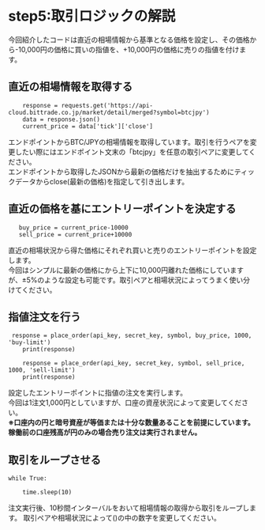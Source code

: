 # step5:取引ロジックの解説
今回紹介したコードは直近の相場情報から基準となる価格を設定し、その価格から-10,000円の価格に買いの指値を、+10,000円の価格に売りの指値を付けます。  

## 直近の相場情報を取得する
```
    response = requests.get('https://api-cloud.bittrade.co.jp/market/detail/merged?symbol=btcjpy')
    data = response.json()
    current_price = data['tick']['close']
```
エンドポイントからBTC/JPYの相場情報を取得しています。取引を行うペアを変更したい際にはエンドポイント文末の「btcjpy」を任意の取引ペアに変更してください。  
エンドポイントから取得したJSONから最新の価格だけを抽出するためにティックデータからclose(最新の価格)を指定して引き出します。

## 直近の価格を基にエントリーポイントを決定する
```
   buy_price = current_price-10000
   sell_price = current_price+10000
```
直近の相場状況から得た価格にそれぞれ買いと売りのエントリーポイントを設定します。  
今回はシンプルに最新の価格にから上下に10,000円離れた価格にしていますが、±5%のような設定も可能です。取引ペアと相場状況によってうまく使い分けてください。

## 指値注文を行う
```
 response = place_order(api_key, secret_key, symbol, buy_price, 1000, 'buy-limit')
    print(response)

    response = place_order(api_key, secret_key, symbol, sell_price, 1000, 'sell-limit')
    print(response)
```
設定したエントリーポイントに指値の注文を実行します。  
今回は1注文1,000円としていますが、口座の資産状況によって変更してください。  
**※口座内の円と暗号資産が等価または十分な数量あることを前提にしています。稼働前の口座残高が円のみの場合売り注文は実行されません。**


## 取引をループさせる
```
while True:

    time.sleep(10)
```
注文実行後、10秒間インターバルをおいて相場情報の取得から取引をループします。
取引ペアや相場状況によって()の中の数字を変更してください。


